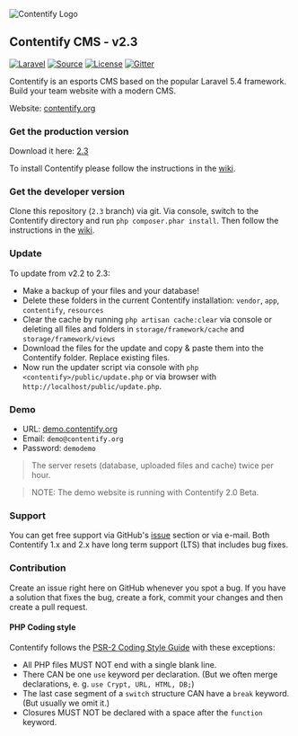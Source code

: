 ![Contentify Logo](http://www.contentify.org/img/hero_small.png)

## Contentify CMS - v2.3

[![Laravel](https://img.shields.io/badge/Laravel-5.4-orange.svg?style=flat-square)](http://laravel.com)
[![Source](http://img.shields.io/badge/source-Contentify/Contentify-blue.svg?style=flat-square)](https://github.com/Contentify/Contentify)
[![License](http://img.shields.io/badge/license-MIT-brightgreen.svg?style=flat-square)](https://tldrlegal.com/license/mit-license)
[![Gitter](https://img.shields.io/gitter/room/badges/shields.svg?style=flat-square)](https://gitter.im/Contentify)

Contentify is an esports CMS based on the popular Laravel 5.4 framework. Build your team website with a modern CMS.

Website: [contentify.org](http://contentify.org/)

### Get the production version

Download it here: [2.3](https://github.com/Contentify/Contentify/releases/tag/v2.3)

To install Contentify please follow the instructions in the [wiki](https://github.com/Contentify/Contentify/wiki/Installation).

### Get the developer version

Clone this repository (`2.3` branch) via git. Via console, switch to the Contentify directory and run `php composer.phar install`. 
Then follow the instructions in the [wiki](https://github.com/Contentify/Contentify/wiki/Installation).

### Update

To update from v2.2 to 2.3:
* Make a backup of your files and your database!
* Delete these folders in the current Contentify installation: `vendor`, `app`, `contentify`, `resources`
* Clear the cache by running `php artisan cache:clear` via console or deleting all files and folders in 
`storage/framework/cache` and `storage/framework/views`
* Download the files for the update and copy & paste them into the Contentify folder. Replace existing files.
* Now run the updater script via console with `php <contentify>/public/update.php` or via browser with `http://localhost/public/update.php`.

### Demo

* URL: [demo.contentify.org](http://demo.contentify.org/)
* Email: `demo@contentify.org`
* Password: `demodemo`

> The server resets (database, uploaded files and cache) twice per hour.

> NOTE: The demo website is running with Contentify 2.0 Beta.

### Support

You can get free support via GitHub's [issue](https://github.com/Contentify/Contentify/issues) section or via e-mail. 
Both Contentify 1.x and 2.x have long term support (LTS) that includes bug fixes. 

### Contribution

Create an issue right here on GitHub whenever you spot a bug. 
If you have a solution that fixes the bug, create a fork, commit your changes and then create a pull request.

#### PHP Coding style

Contentify follows the [PSR-2 Coding Style Guide](https://github.com/php-fig/fig-standards/blob/master/accepted/PSR-2-coding-style-guide.md) 
with these exceptions:

* All PHP files MUST NOT end with a single blank line.
* There CAN be one `use` keyword per declaration. (But we often merge declarations, e. g. `use Crypt, URL, HTML, DB;`)
* The last case segment of a `switch` structure CAN have a `break` keyword. (But usually we omit it.)
* Closures MUST NOT be declared with a space after the `function` keyword.
